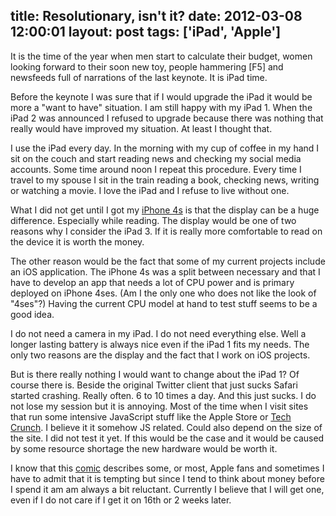 title: Resolutionary, isn't it?
date: 2012-03-08 12:00:01
layout: post
tags: ['iPad', 'Apple']
---
It is the time of the year when men start to calculate their budget, women
looking forward to their soon new toy, people hammering [F5] and newsfeeds
full of narrations of the last keynote. It is iPad time.
<!--MORE-->

Before the keynote I was sure that if I would upgrade the iPad it would
be more a "want to have" situation. I am still happy with my iPad 1.
When the iPad 2 was announced I refused to upgrade because there was
nothing that really would have improved my situation. At least I thought
that.

I use the iPad every day. In the morning with my cup of coffee in my hand
I sit on the couch and start reading news and checking my social media
accounts. Some time around noon I repeat this procedure. Every time I
travel to my spouse I sit in the train reading a book, checking news,
writing or watching a movie. I love the iPad and I refuse to live without
one.

What I did not get until I got my [iPhone 4s][1] is that the display can
be a huge difference. Especially while reading. The display would be one
of two reasons why I consider the iPad 3. If it is really more comfortable
to read on the device it is worth the money.

The other reason would be the fact that some of my current projects include
an iOS application. The iPhone 4s was a split between necessary and that
I have to develop an app that needs a lot of CPU power and is primary
deployed on iPhone 4ses. (Am I the only one who does not like the look of
"4ses"?) Having the current CPU model at hand to test stuff seems to be 
a good idea.

I do not need a camera in my iPad. I do not need everything else. Well
a longer lasting battery is always nice even if the iPad 1 fits my needs.
The only two reasons are the display and the fact that I work on iOS
projects.

But is there really nothing I would want to change about the iPad 1?
Of course there is. Beside the original Twitter client that just sucks
Safari started crashing. Really often. 6 to 10 times a day. And this just
sucks. I do not lose my session but it is annoying. Most of the time 
when I visit sites that run some intensive JavaScript stuff like the
Apple Store or [Tech Crunch][2]. I believe it it somehow JS related.
Could also depend on the size of the site.
I did not test it yet. If this would be the case and it would be caused
by some resource shortage the new hardware would be worth it.

I know that this [comic][3] describes some, or most, Apple fans and 
sometimes I have to admit that it is tempting but since I tend to
think about money before I spend it am am always a bit reluctant.
Currently I believe that I will get one, even if I do not care if I get
it on 16th or 2 weeks later.


[1]: http://www.hopelesscom.de/2012/2/9/first_day_with_an_iphone_4s.html
[2]: http://techcrunch.com/
[3]: http://www.cad-comic.com/cad/20120305